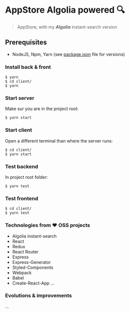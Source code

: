 # AppStore Algolia powered :mag:
> AppStore, with my _**Algolia**_ instant-search version

## Prerequisites

- NodeJS, Npm, Yarn (see [package.json](./package.json#L12) file for versions)

### Install back & front

    $ yarn
    $ cd client/
    $ yarn

### Start server

Make sur you are in the project root:

    $ yarn start

### Start client

Open a different terminal than where the server runs:

    $ cd client/
    $ yarn start

### Test backend

In project root folder:

    $ yarn test

### Test frontend

    $ cd client/
    $ yarn test
    

### Technologies from :heart: OSS projects

- Algolia instant-search
- React
- Redux
- React Router
- Express
- Express-Generator
- Styled-Components
- Webpack
- Babel
- Create-React-App
...

### Evolutions & improvements

...
